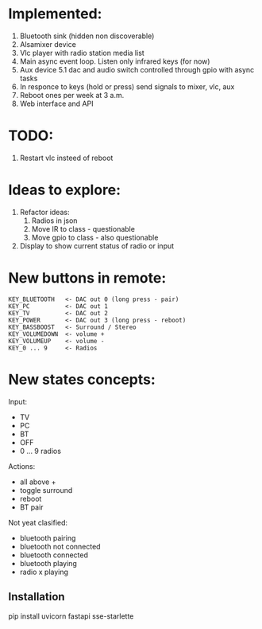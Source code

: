 # Implemented:
 1. Bluetooth sink (hidden non discoverable)
 1. Alsamixer device
 1. Vlc player with radio station media list
 1. Main async event loop. Listen only infrared keys (for now)
 1. Aux device 5.1 dac and audio switch controlled through gpio with async tasks
 1. In responce to keys (hold or press) send signals to mixer, vlc, aux
 1. Reboot ones per week at 3 a.m.
 1. Web interface and API

# TODO:
 1. Restart vlc insteed of reboot

# Ideas to explore:
 1. Refactor ideas:
    1. Radios in json
    1. Move IR to class - questionable
    1. Move gpio to class - also questionable
1. Display to show current status of radio or input

# New buttons in remote:
```
KEY_BLUETOOTH   <- DAC out 0 (long press - pair)
KEY_PC          <- DAC out 1
KEY_TV          <- DAC out 2
KEY_POWER       <- DAC out 3 (long press - reboot)
KEY_BASSBOOST   <- Surround / Stereo
KEY_VOLUMEDOWN  <- volume +
KEY_VOLUMEUP    <- volume -
KEY_0 ... 9     <- Radios
```

# New states concepts:
Input:
 - TV
 - PC
 - BT
 - OFF
 - 0 ... 9 radios

Actions:
 - all above +
 - toggle surround
 - reboot
 - BT pair

Not yeat clasified:
 - bluetooth pairing
 - bluetooth not connected
 - bluetooth connected
 - bluetooth playing
 - radio x playing


Installation
------------

pip install uvicorn fastapi sse-starlette

